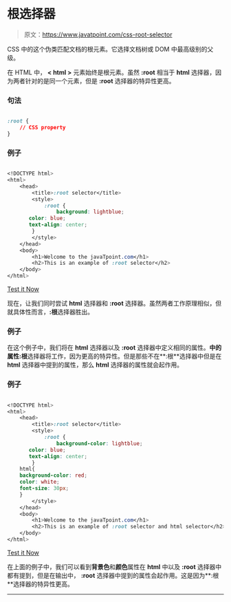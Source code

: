 # 根选择器

> 原文：<https://www.javatpoint.com/css-root-selector>

CSS 中的这个伪类匹配文档的根元素。它选择文档树或 DOM 中最高级别的父级。

在 HTML 中， **< html >** 元素始终是根元素。虽然 **:root** 相当于 **html** 选择器，因为两者针对的是同一个元素，但是 **:root** 选择器的特异性更高。

### 句法

```css

:root {
    // CSS property
}

```

### 例子

```css

<!DOCTYPE html> 
<html> 
    <head> 
        <title>:root selector</title> 
        <style>  
            :root { 
                background: lightblue; 
	   color: blue;
	   text-align: center;
		} 
        </style> 
    </head> 
    <body> 
        <h1>Welcome to the javaTpoint.com</h1> 
        <h2>This is an example of :root selector</h2> 
    </body> 
</html> 

```

[Test it Now](https://www.javatpoint.com/oprweb/test.jsp?filename=CSSrootselector1)

现在，让我们同时尝试 **html** 选择器和 **:root** 选择器。虽然两者工作原理相似，但就具体性而言，**:根**选择器胜出。

### 例子

在这个例子中，我们将在 **html** 选择器以及 **:root** 选择器中定义相同的属性。**中的属性:根**选择器将工作，因为更高的特异性。但是那些不在**:根**选择器中但是在 **html** 选择器中提到的属性，那么 **html** 选择器的属性就会起作用。

### 例子

```css

<!DOCTYPE html> 
<html> 
    <head> 
        <title>:root selector</title> 
        <style>  
            :root { 
                background-color: lightblue; 
	   color: blue;
	   text-align: center;
		} 
	html{
	background-color: red;
	color: white;
	font-size: 30px;
	}
        </style> 
    </head> 
    <body> 
        <h1>Welcome to the javaTpoint.com</h1> 
        <h2>This is an example of :root selector and html selector</h2> 
    </body> 
</html>

```

[Test it Now](https://www.javatpoint.com/oprweb/test.jsp?filename=CSSrootselector2)

在上面的例子中，我们可以看到**背景色**和**颜色**属性在 **html** 中以及 **:root** 选择器中都有提到，但是在输出中， **:root** 选择器中提到的属性会起作用。这是因为**:根**选择器的特异性更高。

* * *